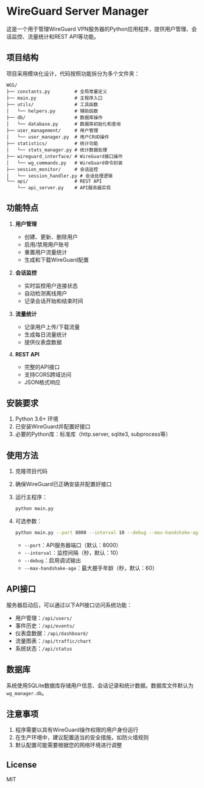# WireGuard Server Manager

这是一个用于管理WireGuard VPN服务器的Python应用程序，提供用户管理、会话监控、流量统计和REST API等功能。

## 项目结构

项目采用模块化设计，代码按照功能拆分为多个文件夹：

```
WGS/
├── constants.py         # 全局常量定义
├── main.py              # 主程序入口
├── utils/               # 工具函数
│   └── helpers.py       # 辅助函数
├── db/                  # 数据库操作
│   └── database.py      # 数据库初始化和查询
├── user_management/     # 用户管理
│   └── user_manager.py  # 用户CRUD操作
├── statistics/          # 统计功能
│   └── stats_manager.py # 统计数据处理
├── wireguard_interface/ # WireGuard接口操作
│   └── wg_commands.py   # WireGuard命令封装
├── session_monitor/     # 会话监控
│   └── session_handler.py # 会话处理逻辑
└── api/                 # REST API
    └── api_server.py    # API服务器实现
```

## 功能特点

1. **用户管理**
   - 创建、更新、删除用户
   - 启用/禁用用户账号
   - 重置用户流量统计
   - 生成和下载WireGuard配置

2. **会话监控**
   - 实时监控用户连接状态
   - 自动检测离线用户
   - 记录会话开始和结束时间

3. **流量统计**
   - 记录用户上传/下载流量
   - 生成每日流量统计
   - 提供仪表盘数据

4. **REST API**
   - 完整的API接口
   - 支持CORS跨域访问
   - JSON格式响应

## 安装要求

1. Python 3.6+ 环境
2. 已安装WireGuard并配置好接口
3. 必要的Python库：标准库（http.server, sqlite3, subprocess等）

## 使用方法

1. 克隆项目代码

2. 确保WireGuard已正确安装并配置好接口

3. 运行主程序：
   ```bash
   python main.py
   ```

4. 可选参数：
   ```bash
   python main.py --port 8000 --interval 10 --debug --max-handshake-age 60
   ```
   - `--port`：API服务器端口（默认：8000）
   - `--interval`：监控间隔（秒，默认：10）
   - `--debug`：启用调试输出
   - `--max-handshake-age`：最大握手年龄（秒，默认：60）

## API接口

服务器启动后，可以通过以下API接口访问系统功能：

- 用户管理：`/api/users/`
- 事件历史：`/api/events/`
- 仪表盘数据：`/api/dashboard/`
- 流量图表：`/api/traffic/chart`
- 系统状态：`/api/status`

## 数据库

系统使用SQLite数据库存储用户信息、会话记录和统计数据。数据库文件默认为`wg_manager.db`。

## 注意事项

1. 程序需要以具有WireGuard操作权限的用户身份运行
2. 在生产环境中，建议配置适当的安全措施，如防火墙规则
3. 默认配置可能需要根据您的网络环境进行调整

## License

MIT
